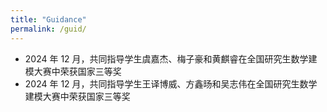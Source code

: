 ```yaml
---
title: "Guidance"
permalink: /guid/
---
```


* 2024 年 12 月，共同指导学生虞嘉杰、梅子豪和黄麒睿在全国研究生数学建模大赛中荣获国家三等奖
* 2024 年 12 月，共同指导学生王译博威、方鑫旸和吴志伟在全国研究生数学建模大赛中荣获国家三等奖


